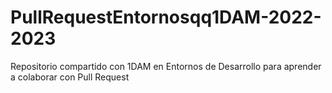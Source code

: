 # PullRequestEntornosqq1DAM-2022-2023
Repositorio compartido con 1DAM en Entornos de Desarrollo para aprender a colaborar con Pull Request
